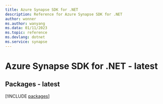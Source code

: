 ```yaml
---
title: Azure Synapse SDK for .NET
description: Reference for Azure Synapse SDK for .NET
author: wonner
ms.author: wanyang
ms.data: 01/11/2023
ms.topic: reference
ms.devlang: dotnet
ms.service: synapse
---
```

# Azure Synapse SDK for .NET - latest
## Packages - latest
[!INCLUDE [packages](synapse-index.md)]